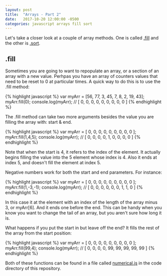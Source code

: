 ```yaml
---
layout: post
title:  "Arrays - Part 2"
date:   2017-10-20 12:00:00 -0500
categories: javascript arrays fill sort
---
```


Let's take a closer look at a couple of array methods. One is called [.fill](https://developer.mozilla.org/en-US/docs/Web/JavaScript/Reference/Global_Objects/Array/fill) and the other is [.sort](https://developer.mozilla.org/en-US/docs/Web/JavaScript/Reference/Global_Objects/Array/sort).

## .fill

Sometimes you are going to want to repopulate an array, or a section of an array with a new value. Perhpas you have an array of counters values that need to be reset to 0 at particular times. A quick way to do this is to use the .fill method:

{% highlight javascript %}
  var myArr = [56, 77, 3, 45, 7, 8, 2, 19, 43];
  myArr.fill(0);
  console.log(myArr);
  // [ 0, 0, 0, 0, 0, 0, 0, 0, 0 ]
{% endhighlight %}

The .fill method can take two more arguments besides the value you are filling the array with: start & end.

{% highlight javascript %}
  var myArr = [ 0, 0, 0, 0, 0, 0, 0, 0, 0 ];
  myArr.fill(1,4,5);
  console.log(myArr);
  // [ 0, 0, 0, 0, 1, 0, 0, 0, 0 ]
{% endhighlight %}

Note that when the start is 4, it refers to the index of the element. It actually begins filling the value into the 5 element whose index is 4. Also it ends at index 5, and doesn't fill the element at index 5. 

Negative numbers work for both the start and end parameters. For instance:

{% highlight javascript %}
  var myArr = [ 0, 0, 0, 0, 0, 0, 0, 0, 0 ];
  myArr.fill(1,-3,-1);
  console.log(myArr);
  // [ 0, 0, 0, 0, 0, 0, 1, 1, 0 ]
{% endhighlight %}

In this case it at the element with an index of the length of the array minus 3, or myArr[6]. And it ends one before the end. This can be handy when you know you want to change the tail of an array, but you aren't sure how long it is.

What happens if you put the start in but leave off the end? It fills the rest of the array from the start position:

{% highlight javascript %}
  var myArr = [ 0, 0, 0, 0, 0, 0, 0, 0, 0 ];
  myArr.fill(99,4);
  console.log(myArr);
  // [ 0, 0, 0, 0, 99, 99, 99, 99, 99 ]
{% endhighlight %}

Both of these functions can be found in a file called [numerical.js](https://github.com/mullaney/barista/blob/master/functions/numerical.js) in the code directory of this repository.


